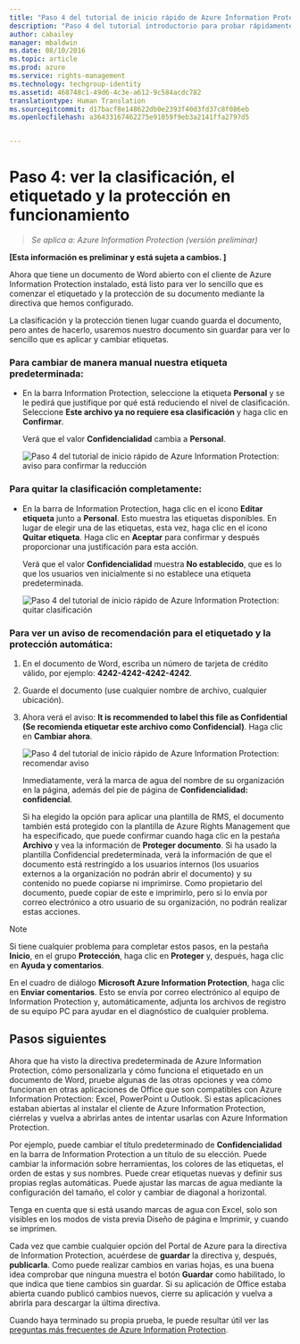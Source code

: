 ```yaml
---
title: "Paso 4 del tutorial de inicio rápido de Azure Information Protection | Azure Rights Management"
description: "Paso 4 del tutorial introductorio para probar rápidamente Microsoft Azure Information Protection para su organización, que contiene solo 4 pasos que deberían tardar menos de 15 minutos."
author: cabailey
manager: mbaldwin
ms.date: 08/10/2016
ms.topic: article
ms.prod: azure
ms.service: rights-management
ms.technology: techgroup-identity
ms.assetid: 468748c1-49d6-4c3e-a612-9c584acdc782
translationtype: Human Translation
ms.sourcegitcommit: d17bacf8e148622db0e2393f40d3fd37c8f086eb
ms.openlocfilehash: a36433167462275e91059f9eb3a2141ffa2797d5


---
```


# Paso 4: ver la clasificación, el etiquetado y la protección en funcionamiento 

>*Se aplica a: Azure Information Protection (versión preliminar)*

**[Esta información es preliminar y está sujeta a cambios. ]**

Ahora que tiene un documento de Word abierto con el cliente de Azure Information Protection instalado, está listo para ver lo sencillo que es comenzar el etiquetado y la protección de su documento mediante la directiva que hemos configurado.

La clasificación y la protección tienen lugar cuando guarda el documento, pero antes de hacerlo, usaremos nuestro documento sin guardar para ver lo sencillo que es aplicar y cambiar etiquetas.

### Para cambiar de manera manual nuestra etiqueta predeterminada:

- En la barra Information Protection, seleccione la etiqueta **Personal** y se le pedirá que justifique por qué está reduciendo el nivel de clasificación. Seleccione **Este archivo ya no requiere esa clasificación** y haga clic en **Confirmar**.  

    Verá que el valor **Confidencialidad** cambia a **Personal**.

    ![Paso 4 del tutorial de inicio rápido de Azure Information Protection: aviso para confirmar la reducción](../media/confirm-lowering.png)

### Para quitar la clasificación completamente:

- En la barra de Information Protection, haga clic en el icono **Editar etiqueta** junto a **Personal**. Esto muestra las etiquetas disponibles. En lugar de elegir una de las etiquetas, esta vez, haga clic en el icono **Quitar etiqueta**. Haga clic en **Aceptar** para confirmar y después proporcionar una justificación para esta acción.  

    Verá que el valor **Confidencialidad** muestra **No establecido**, que es lo que los usuarios ven inicialmente si no establece una etiqueta predeterminada.

    ![Paso 4 del tutorial de inicio rápido de Azure Information Protection: quitar clasificación](../media/sensitivity-not-set.png)


### Para ver un aviso de recomendación para el etiquetado y la protección automática:

1. En el documento de Word, escriba un número de tarjeta de crédito válido, por ejemplo: **4242-4242-4242-4242**. 

2. Guarde el documento (use cualquier nombre de archivo, cualquier ubicación). 

3. Ahora verá el aviso: **It is recommended to label this file as Confidential (Se recomienda etiquetar este archivo como Confidencial)**. Haga clic en **Cambiar ahora**.

    ![Paso 4 del tutorial de inicio rápido de Azure Information Protection: recomendar aviso](../media/change-now.png)

    Inmediatamente, verá la marca de agua del nombre de su organización en la página, además del pie de página de **Confidencialidad: confidencial**. 

    Si ha elegido la opción para aplicar una plantilla de RMS, el documento también está protegido con la plantilla de Azure Rights Management que ha especificado, que puede confirmar cuando haga clic en la pestaña **Archivo** y vea la información de **Proteger documento**. Si ha usado la plantilla Confidencial predeterminada, verá la información de que el documento está restringido a los usuarios internos (los usuarios externos a la organización no podrán abrir el documento) y su contenido no puede copiarse ni imprimirse. Como propietario del documento, puede copiar de este e imprimirlo, pero si lo envía por correo electrónico a otro usuario de su organización, no podrán realizar estas acciones.

> [!NOTE]
>Si tiene cualquier problema para completar estos pasos, en la pestaña **Inicio**, en el grupo **Protección**, haga clic en **Proteger** y, después, haga clic en **Ayuda y comentarios**. 
>
>En el cuadro de diálogo **Microsoft Azure Information Protection**, haga clic en **Enviar comentarios**. Esto se envía por correo electrónico al equipo de Information Protection y, automáticamente, adjunta los archivos de registro de su equipo PC para ayudar en el diagnóstico de cualquier problema.

##  Pasos siguientes

Ahora que ha visto la directiva predeterminada de Azure Information Protection, cómo personalizarla y cómo funciona el etiquetado en un documento de Word, pruebe algunas de las otras opciones y vea cómo funcionan en otras aplicaciones de Office que son compatibles con Azure Information Protection: Excel, PowerPoint u Outlook. Si estas aplicaciones estaban abiertas al instalar el cliente de Azure Information Protection, ciérrelas y vuelva a abrirlas antes de intentar usarlas con Azure Information Protection.

Por ejemplo, puede cambiar el título predeterminado de **Confidencialidad** en la barra de Information Protection a un título de su elección. Puede cambiar la información sobre herramientas, los colores de las etiquetas, el orden de estas y sus nombres. Puede crear etiquetas nuevas y definir sus propias reglas automáticas. Puede ajustar las marcas de agua mediante la configuración del tamaño, el color y cambiar de diagonal a horizontal.

Tenga en cuenta que si está usando marcas de agua con Excel, solo son visibles en los modos de vista previa Diseño de página e Imprimir, y cuando se imprimen.

Cada vez que cambie cualquier opción del Portal de Azure para la directiva de Information Protection, acuérdese de **guardar** la directiva y, después, **publicarla**. Como puede realizar cambios en varias hojas, es una buena idea comprobar que ninguna muestra el botón **Guardar** como habilitado, lo que indica que tiene cambios sin guardar. Si su aplicación de Office estaba abierta cuando publicó cambios nuevos, cierre su aplicación y vuelva a abrirla para descargar la última directiva.

Cuando haya terminado su propia prueba, le puede resultar útil ver las [preguntas más frecuentes de Azure Information Protection](faq.md).




<!--HONumber=Aug16_HO2-->


